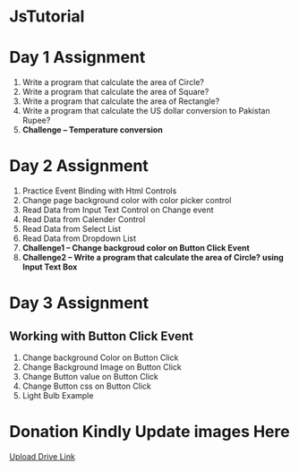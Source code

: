# JsTutorial
#  Day 1 Assignment
   1.   Write a program that calculate the area of Circle?
   2.   Write a program that calculate the area of Square?
   3.   Write a program that calculate the area of Rectangle?
   4.   Write a program that calculate the US dollar conversion to Pakistan Rupee?
   5.   **Challenge – Temperature conversion** 
  
# Day 2 Assignment
   1. Practice Event Binding with Html Controls
   2. Change page background color with color picker control
   3. Read Data from Input Text Control on Change event
   4. Read Data from Calender Control
   5. Read Data from Select List
   6. Read Data from Dropdown List
   7. **Challenge1 – Change backgroud color on Button Click Event**
   8. **Challenge2 – Write a program that calculate the area of Circle? using Input Text Box**
# Day 3 Assignment
## Working with Button Click Event
   1. Change background Color on Button Click
   2. Change Background Image on Button Click
   3. Change Button value on Button Click
   4. Change Button css on Button Click
   5. Light Bulb Example 
# Donation Kindly Update  images Here
[Upload Drive Link](https://drive.google.com/drive/folders/1QjNzaIiwLu0a5mOQ3nz9XGkB9H6gBQB2?usp=sharing)
